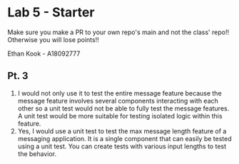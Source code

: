 # Lab 5 - Starter
Make sure you make a PR to your own repo's main and not the class' repo!! Otherwise you will lose points!!

Ethan Kook - A18092777

## Pt. 3
1) I would not only use it to test the entire message feature because the message feature involves several components interacting with each other so a unit test would not be able to fully test the message features. A unit test would be more suitable for testing isolated logic within this feature.
2) Yes, I would use a unit test to test the max message length feature of a messaging application. It is a single component that can easily be tested using a unit test. You can create tests with various input lengths to test the behavior. 